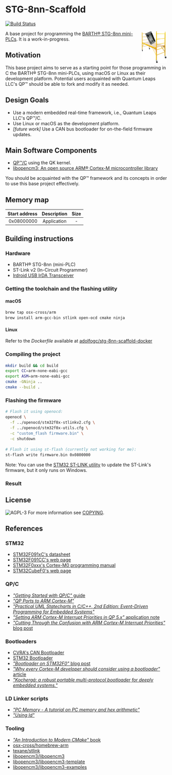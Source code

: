 # STG-8nn-Scaffold

[![Build Status](https://travis-ci.org/adolfogc/stg-8nn-scaffold.svg?branch=master)](https://travis-ci.org/adolfogc/stg-8nn-scaffold)

<img align="right" width="80" height="100" src="stg-8nn-scaffold-logo.png">

A base project for programming the [BARTH® STG-8nn mini-PLCs](https://barth-elektronik.com/en/mini-plc.html).
It is a work-in-progress.

## Motivation
This base project aims to serve as a starting point for those programming in C the BARTH® STG-8nn mini-PLCs, using macOS or Linux as their development platform. Potential users acquainted with Quantum Leaps LLC's QP™ should be able to fork and modify it as needed.

## Design Goals
- Use a modern embedded real-time framework, i.e., Quantum Leaps LLC's QP™/C.
- Use Linux or macOS as the development platform.
- *[future work]* Use a CAN bus bootloader for on-the-field firmware updates.


## Main Software Components
- [QP™/C](https://www.state-machine.com) using the QK kernel.
- [libopencm3: An open source ARM® Cortex-M microcontroller library](https://github.com/libopencm3/libopencm3/wiki)

You should be acquainted with the QP™ framework and its concepts in order to use this base project effectively.

## Memory map
| Start address | Description| Size |
| -------------: |:-------------:|:--:|
| 0x08000000 | Application  | -|

## Building instructions

### Hardware
- BARTH® STG-8nn (mini-PLC)
- ST-Link v2 (In-Circuit Programmer)
- [Irdroid USB IrDA Transceiver](https://irdroid.eu/product/irdroid-usb-irda-transceiver)

### Getting the toolchain and the flashing utility
#### macOS
```bash
brew tap osx-cross/arm
brew install arm-gcc-bin stlink open-ocd cmake ninja
```
#### Linux
Refer to the *Dockerfile* available at [adolfogc/stg-8nn-scaffold-docker](https://github.com/adolfogc/stg-8nn-scaffold-docker)

### Compiling the project
```bash
mkdir build && cd build
export CC=arm-none-eabi-gcc
export ASM=arm-none-eabi-gcc
cmake -GNinja ..
cmake --build .
```

### Flashing the firmware
```bash
# Flash it using openocd:
openocd \
  -f ../openocd/stm32f0x-stlinkv2.cfg \
  -f ../openocd/stm32f0x-utils.cfg \
  -c "custom_flash firmware.bin" \
  -c shutdown

# Flash it using st-flash (currently not working for me):
st-flash write firmware.bin 0x0800000
```

Note: You can use the [STM32 ST-LINK utility](https://www.st.com/en/development-tools/stsw-link004.html) to update the ST-Link's firmware, but it only runs on Windows.

### Result

## License
![AGPL-3](https://www.gnu.org/graphics/agplv3-with-text-162x68.png)
For more information see [COPYING](COPYING).

## References

### STM32
- [STM32F091xC's datasheet](https://www.google.com/url?sa=t&rct=j&q=&esrc=s&source=web&cd=1&ved=2ahUKEwiBzJGV0ZTeAhWKtlkKHYPmB78QFjAAegQICRAC&url=https%3A%2F%2Fwww.st.com%2Fresource%2Fen%2Fdatasheet%2Fdm00115237.pdf&usg=AOvVaw3K5QWoWjF2qagdtuoUGGnh)
- [STM32F091CC's web page](https://www.st.com/en/microcontrollers/stm32f091cc.html)
- [STM32F0xxx's Cortex-M0 programming manual](https://www.st.com/content/ccc/resource/technical/document/programming_manual/fc/90/c7/17/a1/44/43/89/DM00051352.pdf/files/DM00051352.pdf/jcr:content/translations/en.DM00051352.pdf)
- [STM32CubeF0's web page](https://www.st.com/content/st_com/en/products/embedded-software/mcus-embedded-software/stm32-embedded-software/stm32cube-mcu-packages/stm32cubef0.html)

### QP/C
- [*"Getting Started with QP/C"* guide](https://state-machine.com/doc/AN_Getting_Started_with_QPC.pdf)
- [*"QP Ports to ARM Cortex-M"*](http://www.state-machine.com/qpc/arm-cm.html)
- [*"Practical UML Statecharts in C/C++, 2nd Edition: Event-Driven Programming for Embedded Systems"*](https://www.state-machine.com/psicc2)
- [*"Setting ARM Cortex-M Interrupt Priorities in QP 5.x"* application note](http://www.state-machine.com/doc/AN_ARM-Cortex-M_Interrupt-Priorities.pdf)
- [*"Cutting Through the Confusion with ARM Cortex-M Interrupt Priorities"* blog post](https://embeddedgurus.com/state-space/2014/02/cutting-through-the-confusion-with-arm-cortex-m-interrupt-priorities)

### Bootloaders
- [CVRA's CAN Bootloader](https://github.com/cvra/can-bootloader)
- [STM32 Bootloader](https://github.com/akospasztor/stm32-bootloader)
- [*"Bootloader on STM32F0"* blog post](http://marcelojo.org/marcelojoeng/2015/09/bootloader-on-stm32f0.html)
- [*"Why every Cortex-M developer should consider using a bootloader"* article](http://blog.atollic.com/why-every-cortex-m-developer-should-consider-using-a-bootloader)
- [*"Kochergá: a robust portable multi-protocol bootloader for deeply embedded systems."*](https://github.com/Zubax/kocherga)

### LD Linker scripts
- [*"PC Memory - A tutorial on PC memory and hex arithmetic"*](https://savage.net.au/Ron/html/hex-ram-tutorial.html)
- [*"Using ld"*](http://ftp.gnu.org/old-gnu/Manuals/ld-2.9.1/html_mono/ld.html)

### Tooling
- [*"An Introduction to Modern CMake"* book](https://cliutils.gitlab.io/modern-cmake)
- [osx-cross/homebrew-arm](https://github.com/osx-cross/homebrew-arm)
- [texane/stlink](https://github.com/texane/stlink)
- [libopencm3/libopencm3](https://github.com/libopencm3/libopencm3)
- [libopencm3/libopencm3-template](https://github.com/libopencm3/libopencm3-template)
- [libopencm3/libopencm3-examples](https://github.com/libopencm3/libopencm3-examples)
